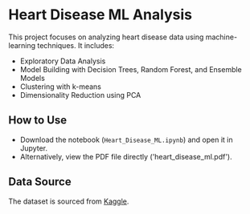 # Heart Disease ML Analysis
This project focuses on analyzing heart disease data using machine-learning techniques. It includes:
- Exploratory Data Analysis
- Model Building with Decision Trees, Random Forest, and Ensemble Models
- Clustering with k-means
- Dimensionality Reduction using PCA

## How to Use
- Download the notebook (`Heart_Disease_ML.ipynb`) and open it in Jupyter.
- Alternatively, view the PDF file directly ('heart_disease_ml.pdf').

## Data Source
The dataset is sourced from [Kaggle](https://www.kaggle.com/datasets/fedesoriano/heart-failure-prediction).
